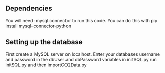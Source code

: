 ## Dependencies

You will need: mysql.connector to run this code. You can do this with pip install mysql-connector-python

## Setting up the database

First create a MySQL server on localhost.
Enter your databases username and password in the dbUser and dbPassword variables in initSQL.py
run initSQL.py and then importCO2Data.py
